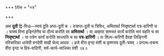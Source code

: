 +++
title = "०४"

+++

अथ **दूती** द्वि-विधा—स्वयं दूति अप्त-दूती च । तत्राप्त-दूती च त्रिविध, अमितार्था निसृष्टार्था पत्र-हारिणी च । वाक्यं विना इङ्गितेनैव या दौत्यं करोति सा **अमितार्था** । या आज्ञया सामस्तं कार्यं करोति भारं वहति च सा **निसृष्टार्था** । या पत्रेण कार्यं करोति साधयति च सा **पत्र-हारिणी** । तः शिल्प-करिणी दैवज्ञ लिङ्गिनी परिचारिका धात्रेयी वनदेवी सखी चेत्य् आदयः । व्रजे वीरा वृन्दा वंशी च कृष्णस्य दूती-त्रयम् । प्रगल्भ-वचना वीरा वृन्दा च प्रिय-वादिनी, सर्व-कार्य-साधिका वंशी ॥४॥
